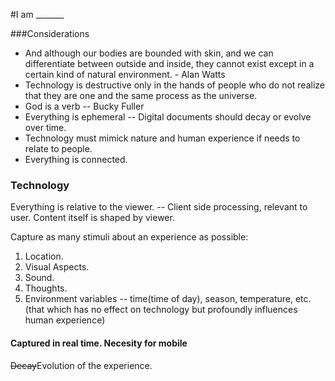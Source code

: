 #I am _______

###Considerations

+ And although our bodies are bounded with skin, and we can differentiate between outside and inside, they cannot exist except in a certain kind of natural environment. - Alan Watts
+ Technology is destructive only in the hands of people who do not realize that they are one and the same process as the universe. 
+ God is a verb -- Bucky Fuller
+ Everything is ephemeral -- Digital documents should decay or evolve over time.
+ Technology must mimick nature and human experience if needs to relate to people.
+ Everything is connected.

### Technology

Everything is relative to the viewer. -- Client side processing, relevant to user. Content itself is shaped by viewer.


Capture as many stimuli about an experience as possible:

1. Location.
2. Visual Aspects.
3. Sound.
4. Thoughts.
5. Environment variables -- time(time of day), season, temperature, etc.(that which has no effect on technology but profoundly influences human experience)

#### Captured in real time. Necesity for mobile


<del>Decay</del>Evolution of the experience.



